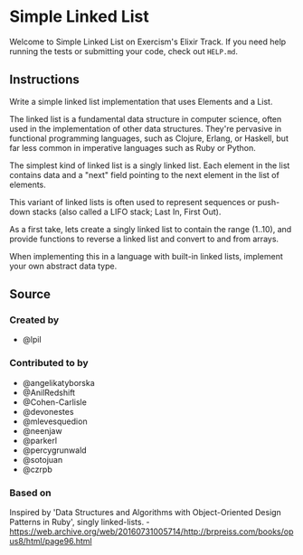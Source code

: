 # Simple Linked List

Welcome to Simple Linked List on Exercism's Elixir Track.
If you need help running the tests or submitting your code, check out `HELP.md`.

## Instructions

Write a simple linked list implementation that uses Elements and a List.

The linked list is a fundamental data structure in computer science,
often used in the implementation of other data structures. They're
pervasive in functional programming languages, such as Clojure, Erlang,
or Haskell, but far less common in imperative languages such as Ruby or
Python.

The simplest kind of linked list is a singly linked list. Each element in the
list contains data and a "next" field pointing to the next element in the list
of elements.

This variant of linked lists is often used to represent sequences or
push-down stacks (also called a LIFO stack; Last In, First Out).

As a first take, lets create a singly linked list to contain the range (1..10),
and provide functions to reverse a linked list and convert to and from arrays.

When implementing this in a language with built-in linked lists,
implement your own abstract data type.

## Source

### Created by

- @lpil

### Contributed to by

- @angelikatyborska
- @AnilRedshift
- @Cohen-Carlisle
- @devonestes
- @mlevesquedion
- @neenjaw
- @parkerl
- @percygrunwald
- @sotojuan
- @czrpb

### Based on

Inspired by 'Data Structures and Algorithms with Object-Oriented Design Patterns in Ruby', singly linked-lists. - https://web.archive.org/web/20160731005714/http://brpreiss.com/books/opus8/html/page96.html
